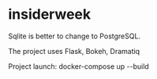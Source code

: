 # insiderweek

Sqlite is better to change to PostgreSQL.

The project uses Flask, Bokeh, Dramatiq

Project launch: docker-compose up --build
  
